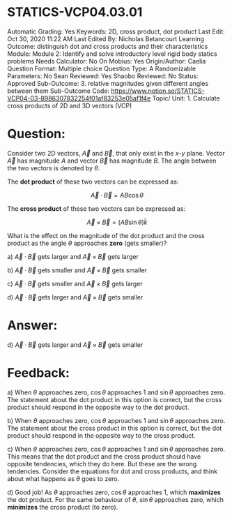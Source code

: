 # STATICS-VCP04.03.01

Automatic Grading: Yes
Keywords: 2D, cross product, dot product
Last Edit: Oct 30, 2020 11:22 AM
Last Edited By: Nicholas Betancourt
Learning Outcome: distinguish dot and cross products and their characteristics
Module: Module 2: Identify and solve introductory level rigid body statics problems
Needs Calculator: No
On Mobius: Yes
Origin/Author: Caelia
Question Format: Multiple choice
Question Type: A
Randomizable Parameters: No
Sean Reviewed: Yes
Shaobo Reviewed: No
Status: Approved
Sub-Outcome: 3. relative magnitudes given different angles between them
Sub-Outcome Code: https://www.notion.so/STATICS-VCP04-03-8986307832254f01af83253e05af1f4e
Topic/ Unit: 1. Calculate cross products of 2D and 3D vectors (VCP)

# Question:

Consider two 2D vectors, $\overrightarrow{A}$ and $\overrightarrow{B}$, that only exist in the $x$-$y$ plane. Vector $\overrightarrow{A}$ has magnitude $A$ and vector $\overrightarrow{B}$ has magnitude $B$. The angle between the two vectors is denoted by $\theta$. 

The **dot product** of these two vectors can be expressed as:

$$\overrightarrow{A}\cdot\overrightarrow{B}=AB\cos\theta$$

The **cross product** of these two vectors can be expressed as:

$$\overrightarrow{A}\times\overrightarrow{B}=(AB\sin\theta)\hat{k}$$

What is the effect on the magnitude of the dot product and the cross product as the angle $\theta$ approaches **zero** (gets smaller)?

a) $\overrightarrow{A}\cdot\overrightarrow{B}$ gets larger and $\overrightarrow{A}\times\overrightarrow{B}$ gets larger

b) $\overrightarrow{A}\cdot\overrightarrow{B}$ gets smaller and $\overrightarrow{A}\times\overrightarrow{B}$ gets smaller

c) $\overrightarrow{A}\cdot\overrightarrow{B}$ gets smaller and $\overrightarrow{A}\times\overrightarrow{B}$ gets larger

d) $\overrightarrow{A}\cdot\overrightarrow{B}$ gets larger and $\overrightarrow{A}\times\overrightarrow{B}$ gets smaller

# Answer:

d) $\overrightarrow{A}\cdot\overrightarrow{B}$ gets larger and $\overrightarrow{A}\times\overrightarrow{B}$ gets smaller

# Feedback:

a) When $\theta$ approaches zero, $\cos\theta$ approaches 1 and $\sin\theta$ approaches zero. The statement about the dot product in this option is correct, but the cross product should respond in the opposite way to the dot product. 

b) When $\theta$ approaches zero, $\cos\theta$ approaches 1 and $\sin\theta$ approaches zero. The statement about the cross product in this option is correct, but the dot product should respond in the opposite way to the cross product. 

c) When $\theta$ approaches zero, $\cos\theta$ approaches 1 and $\sin\theta$ approaches zero. This means that the dot product and the cross product should have opposite tendencies, which they do here.  But these are the wrong tendencies.  Consider the equations for dot and cross products, and think about what happens as $\theta$ goes to zero.

d) Good job! As $\theta$ approaches zero, $\cos\theta$ approaches 1, which **maximizes** the dot product.  For the same behaviour of $\theta$, $\sin\theta$ approaches zero, which **minimizes** the cross product (to zero).